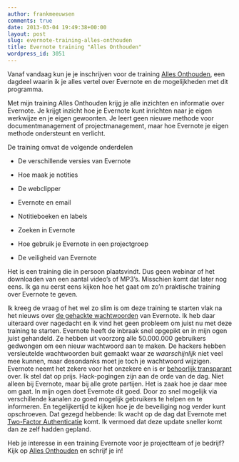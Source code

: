 ```yaml
---
author: frankmeeuwsen
comments: true
date: 2013-03-04 19:49:38+00:00
layout: post
slug: evernote-training-alles-onthouden
title: Evernote training "Alles Onthouden"
wordpress_id: 3051
---
```


Vanaf vandaag kun je je inschrijven voor de training [Alles Onthouden](http://www.allesonthouden.nl/), een dagdeel waarin ik je alles vertel over Evernote en de mogelijkheden met dit programma.

Met mijn training Alles Onthouden krijg je alle inzichten en informatie over Evernote. Je krijgt inzicht hoe je Evernote kunt inrichten naar je eigen werkwijze en je eigen gewoonten. Je leert geen nieuwe methode voor documentmanagement of projectmanagement, maar hoe Evernote je eigen methode ondersteunt en verlicht.

De training omvat de volgende onderdelen



	
  * De verschillende versies van Evernote

	
  * Hoe maak je notities

	
  * De webclipper

	
  * Evernote en email

	
  * Notitieboeken en labels

	
  * Zoeken in Evernote

	
  * Hoe gebruik je Evernote in een projectgroep

	
  * De veiligheid van Evernote


Het is een training die in persoon plaatsvindt. Dus geen webinar of het downloaden van een aantal video’s of MP3’s. Misschien komt dat later nog eens. Ik ga nu eerst eens kijken hoe het gaat om zo’n praktische training over Evernote te geven.

Ik kreeg de vraag of het wel zo slim is om deze training te starten vlak na het nieuws over [de gehackte wachtwoorden](http://www.nu.nl/internet/3357264/digitale-knipselmap-evernote-gehackt.html) van Evernote. Ik heb daar uiteraard over nagedacht en ik vind het geen probleem om juist nu met deze training te starten. Evernote heeft de inbraak snel opgepikt en in mijn ogen juist gehandeld. Ze hebben uit voorzorg alle 50.000.000 gebruikers gedwongen om een nieuw wachtwoord aan te maken. De hackers hebben versleutelde wachtwoorden buit gemaakt waar ze _waarschijnlijk_ niet veel mee kunnen, maar desondanks moet je toch je wachtwoord wijzigen. Evernote neemt het zekere voor het onzekere en is er [behoorlijk transparant](http://blog.evernote.com/blog/2013/03/02/security-notice-service-wide-password-reset/) over. Ik stel dat op prijs. Hack-pogingen zijn aan de orde van de dag. Niet alleen bij Evernote, maar bij alle grote partijen. Het is zaak hoe je daar mee om gaat. In mijn ogen doet Evernote dit goed. Door zo snel mogelijk via verschillende kanalen zo goed mogelijk gebruikers te helpen en te informeren. En tegelijkertijd te kijken hoe je de beveiliging nog verder kunt opschroeven.
Dat gezegd hebbende: Ik wacht op de dag dat Evernote met [Two-Factor Authenticatie](http://www.own-it.nl/twee-factor-authenticatie) komt. Ik vermoed dat deze update sneller komt dan ze zelf hadden gepland.

Heb je interesse in een training Evernote voor je projectteam of je bedrijf? Kijk op [Alles Onthouden](http://www.allesonthouden.nl) en schrijf je in!
